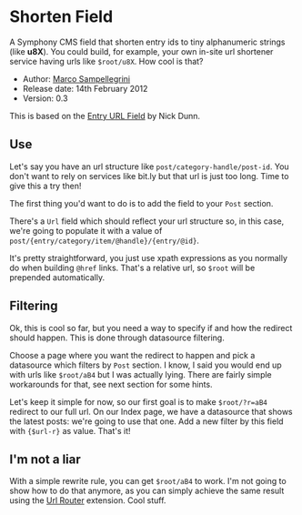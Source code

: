 # Shorten Field

A Symphony CMS field that shorten entry ids to tiny alphanumeric strings (like **u8X**).
You could build, for example, your own in-site url shortener service having urls like `$root/u8X`. How cool is that?


* Author: [Marco Sampellegrini](http://github.com/alpacaaa)
* Release date: 14th February 2012
* Version: 0.3

This is based on the [Entry URL Field](http://github.com/nickdunn/entry_url_field/) by Nick Dunn.


## Use

Let's say you have an url structure like `post/category-handle/post-id`.
You don't want to rely on services like bit.ly but that url is just too long. Time to give this a try then!

The first thing you'd want to do is to add the field to your `Post` section.

There's a `Url` field which should reflect your url structure so, in this case, 
we're going to populate it with a value of `post/{entry/category/item/@handle}/{entry/@id}`.

It's pretty straightforward, you just use xpath expressions as you normally do when building `@href` links.
That's a relative url, so `$root` will be prepended automatically.


## Filtering

Ok, this is cool so far, but you need a way to specify if and how the redirect should happen.
This is done through datasource filtering.

Choose a page where you want the redirect to happen and pick a datasource which filters by `Post` section.
I know, I said you would end up with urls like `$root/aB4` but I was actually lying.
There are fairly simple workarounds for that, see next section for some hints.

Let's keep it simple for now, so our first goal is to make `$root/?r=aB4` redirect to our full url.
On our Index page, we have a datasource that shows the latest posts: we're going to use that one.
Add a new filter by this field with `{$url-r}` as value. That's it!


## I'm not a liar

With a simple rewrite rule, you can get `$root/aB4` to work.
I'm not going to show how to do that anymore, as you can simply achieve the same result using the 
[Url Router](http://github.com/symphonists/url_router/) extension. Cool stuff.
